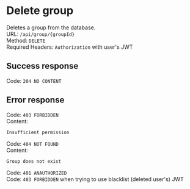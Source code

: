 # Delete group
Deletes a group from the database.  
URL: `/api/group/{groupId}`  
Method: `DELETE`  
Required Headers: `Authorization` with user's JWT  

## Success response
Code: `204 NO CONTENT`  

## Error response
Code: `403 FORBIDDEN`  
Content:  
```
Insufficient permission
```
Code: `404 NOT FOUND`  
Content:  
```
Group does not exist
```
Code: `401 ANAUTHORIZED`  
Code: `403 FORBIDDEN` when trying to use blacklist (deleted user's) JWT  
